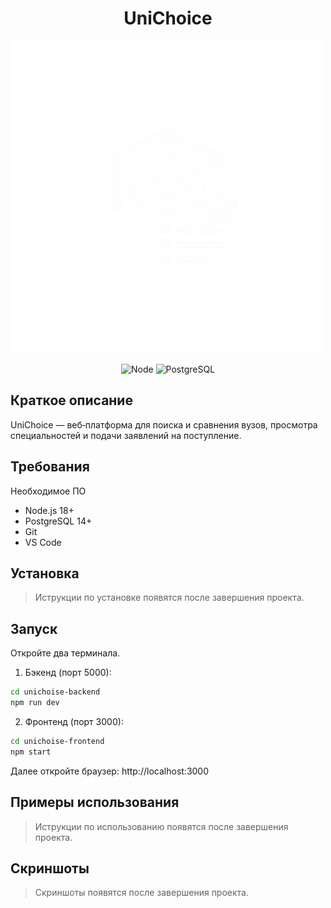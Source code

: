 <div align="center">

# UniChoice

<p align="left">
  <img src="unichoise-frontend/public/banner.png" alt="UniChoice Banner" width="500"/>
</p>

![Node](https://img.shields.io/badge/Node-18%2B-339933?logo=node.js&logoColor=white)
![PostgreSQL](https://img.shields.io/badge/PostgreSQL-14%2B-336791?logo=postgresql&logoColor=white)

</div>

## Краткое описание
UniChoice — веб‑платформа для поиска и сравнения вузов, просмотра специальностей и подачи заявлений на поступление.

## Требования
Необходимое ПО
- Node.js 18+
- PostgreSQL 14+
- Git
- VS Code

## Установка

> Иструкции по установке появятся после завершения проекта.

## Запуск

Откройте два терминала.

1) Бэкенд (порт 5000):
```bash
cd unichoise-backend
npm run dev
```

2) Фронтенд (порт 3000):
```bash
cd unichoise-frontend
npm start
```

Далее откройте браузер: http://localhost:3000

## Примеры использования

> Иструкции по использованию появятся после завершения проекта.

## Скриншоты

> Скриншоты появятся после завершения проекта.
